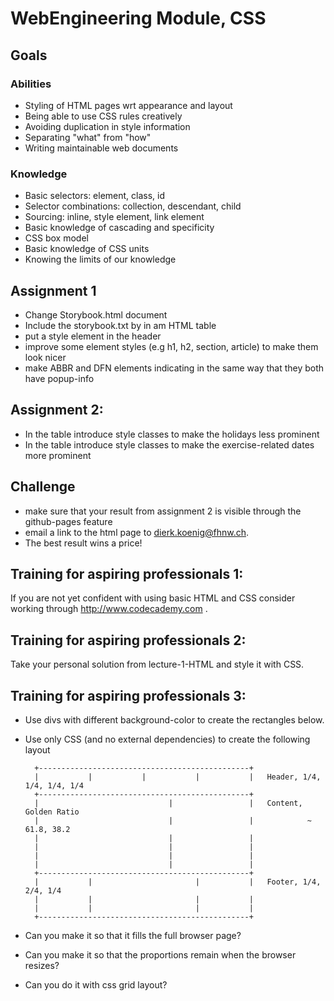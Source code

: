 # WebEngineering Module, CSS

## Goals
### Abilities
- Styling of HTML pages wrt appearance and layout 
- Being able to use CSS rules creatively
- Avoiding duplication in style information
- Separating "what" from "how"
- Writing maintainable web documents

### Knowledge
- Basic selectors: element, class, id
- Selector combinations: collection, descendant, child
- Sourcing: inline, style element, link element
- Basic knowledge of cascading and specificity
- CSS box model
- Basic knowledge of CSS units
- Knowing the limits of our knowledge

## Assignment 1
- Change Storybook.html document
- Include the storybook.txt by in am HTML table
- put a style element in the header
- improve some element styles (e.g h1, h2, section, article) to make them look nicer 
- make ABBR and DFN elements indicating in the same way that they both have popup-info

## Assignment 2:
- In the table introduce style classes to make the holidays less prominent 
- In the table introduce style classes to make the exercise-related dates more prominent 

## Challenge
- make sure that your result from assignment 2 is visible through the github-pages feature
- email a link to the html page to dierk.koenig@fhnw.ch.
- The best result wins a price!

## Training for aspiring professionals 1:

If you are not yet confident with using basic HTML and CSS
consider working through http://www.codecademy.com .

## Training for aspiring professionals 2:

Take your personal solution from lecture-1-HTML and style it with CSS. 

## Training for aspiring professionals 3:

- Use divs with different background-color to create the rectangles below.
- Use only CSS (and no external dependencies) to create the following layout
        
        +-----------------------------------------------+
        |           |           |           |           |   Header, 1/4, 1/4, 1/4, 1/4
        +-----------------------------------------------+
        |                             |                 |   Content, Golden Ratio
        |                             |                 |            ~ 61.8, 38.2
        |                             |                 |
        |                             |                 |
        |                             |                 |
        |                             |                 |
        +-----------------------------------------------+
        |           |                       |           |   Footer, 1/4, 2/4, 1/4
        |           |                       |           |
        |           |                       |           |
        +-----------------------------------------------+
        
- Can you make it so that it fills the full browser page?        
- Can you make it so that the proportions remain when the browser resizes?    
- Can you do it with css grid layout?    